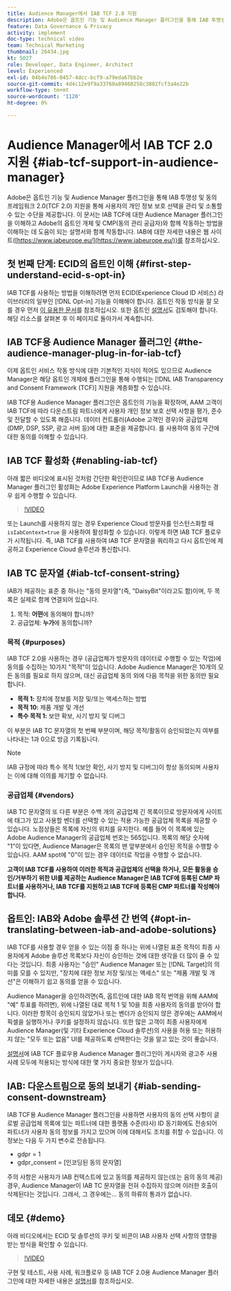 ```yaml
---
title: Audience Manager에서 IAB TCF 2.0 지원
description: Adobe은 옵트인 기능 및 Audience Manager 플러그인을 통해 IAB 투명성 및 동의 프레임워크 2.0(TCF 2.0) 지원을 통해 사용자의 개인 정보 보호 선택을 관리 및 소통할 수 있는 수단을 제공합니다. 이 문서는 IAB TCF에 대한 Audience Manager 플러그인을 이해하고 Adobe의 옵트인 개체 및 CMP(동의 관리 공급자)와 함께 작동하는 방법을 이해하는 데 도움이 되는 설명서와 함께 작동합니다.
feature: Data Governance & Privacy
activity: implement
doc-type: technical video
team: Technical Marketing
thumbnail: 26434.jpg
kt: 5027
role: Developer, Data Engineer, Architect
level: Experienced
exl-id: 04b4e786-0457-4dcc-bcf9-a79eda67bb2e
source-git-commit: 4d4c12e9f9a33760a89460258c3802fcf3a4e22b
workflow-type: tm+mt
source-wordcount: '1120'
ht-degree: 0%

---
```


# Audience Manager에서 IAB TCF 2.0 지원 {#iab-tcf-support-in-audience-manager}

Adobe은 옵트인 기능 및 Audience Manager 플러그인을 통해 IAB 투명성 및 동의 프레임워크 2.0(TCF 2.0) 지원을 통해 사용자의 개인 정보 보호 선택을 관리 및 소통할 수 있는 수단을 제공합니다. 이 문서는 IAB TCF에 대한 Audience Manager 플러그인을 이해하고 Adobe의 옵트인 개체 및 CMP(동의 관리 공급자)와 함께 작동하는 방법을 이해하는 데 도움이 되는 설명서와 함께 작동합니다. IAB에 대한 자세한 내용은 웹 사이트([https://www.iabeurope.eu/](https://www.iabeurope.eu/))를 참조하십시오.

## 첫 번째 단계: ECID의 옵트인 이해 {#first-step-understand-ecid-s-opt-in}

IAB TCF를 사용하는 방법을 이해하려면 먼저 ECID(Experience Cloud ID 서비스) 라이브러리의 일부인 [!DNL Opt-in] 기능을 이해해야 합니다. 옵트인 작동 방식을 잘 모를 경우 먼저 [이 유용한 문서](https://experienceleague.adobe.com/docs/core-services-learn/tutorials/id-service/use-opt-in-to-control-experience-cloud-activities-based-on-user-consent.html)를 참조하십시오. 또한 옵트인 [설명서](https://experienceleague.adobe.com/docs/id-service/using/implementation/opt-in-service/optin-overview.html)도 검토해야 합니다. 해당 리소스를 살펴본 후 이 페이지로 돌아가서 계속합니다.

## IAB TCF용 Audience Manager 플러그인 {#the-audience-manager-plug-in-for-iab-tcf}

이제 옵트인 서비스 작동 방식에 대한 기본적인 지식이 적어도 있으므로 Audience Manager은 해당 옵트인 개체에 플러그인을 통해 수행되는 [!DNL IAB Transparency and Consent Framework (TCF)] 지원을 계층화할 수 있습니다.

IAB TCF용 Audience Manager 플러그인은 옵트인의 기능을 확장하며, AAM 고객이 IAB TCF에 따라 다운스트림 파트너에게 사용자 개인 정보 보호 선택 사항을 평가, 준수 및 전달할 수 있도록 해줍니다. 데이터 컨트롤러(Adobe 고객인 경우)와 공급업체(DMP, DSP, SSP, 광고 서버 등)에 대한 표준을 제공합니다. 를 사용하여 동의 구간에 대한 동의를 이해할 수 있습니다.

## IAB TCF 활성화 {#enabling-iab-tcf}

아래 짧은 비디오에 표시된 것처럼 간단한 확인란이므로 IAB TCF용 Audience Manager 플러그인 활성화는 Adobe Experience Platform Launch을 사용하는 경우 쉽게 수행할 수 있습니다.

>[!VIDEO](https://video.tv.adobe.com/v/26433/?quality=12)

또는 Launch를 사용하지 않는 경우 Experience Cloud 방문자를 인스턴스화할 때 `isIabContext=true` 을 사용하여 활성화할 수 있습니다. 이렇게 하면 IAB TCF 플로우가 시작됩니다. 즉, IAB TCF를 사용하여 IAB TCF 문자열을 쿼리하고 다시 옵트인에 제공하고 Experience Cloud 솔루션과 통신합니다.

## IAB TC 문자열 {#iab-tcf-consent-string}

IAB가 제공하는 표준 중 하나는 &quot;동의 문자열&quot;(즉, &quot;DaisyBit&quot;이라고도 함)이며, 두 목록은 실제로 함께 연결되어 있습니다.

1. 목적: **어떤**&#x200B;에 동의해야 합니까?
1. 공급업체: **누가**&#x200B;에 동의합니까?

### 목적 {#purposes}

IAB TCF 2.0을 사용하는 경우 (공급업체가 방문자의 데이터로 수행할 수 있는 작업)에 동의를 수집하는 10가지 &quot;목적&quot;이 있습니다. Adobe Audience Manager은 10개의 모든 동의를 필요로 하지 않으며, 대신 공급업체 동의 외에 다음 목적을 위한 동의만 필요합니다.

* **목적 1:** 장치에 정보를 저장 및/또는 액세스하는 방법
* **목적 10:** 제품 개발 및 개선
* **특수 목적 1:** 보안 확보, 사기 방지 및 디버그

이 부분은 IAB TC 문자열의 첫 번째 부분이며, 해당 목적/활동이 승인되었는지 여부를 나타내는 1과 0으로 방금 기록됩니다.

>[!NOTE]
>
>IAB 규정에 따라 특수 목적 1(보안 확인, 사기 방지 및 디버그)이 항상 동의되며 사용자는 이에 대해 이의를 제기할 수 없습니다.

### 공급업체 {#vendors}

IAB TC 문자열의 또 다른 부분은 수백 개의 공급업체 긴 목록이므로 방문자에게 사이트에 태그가 있고 사용할 벤더를 선택할 수 있는 적용 가능한 공급업체 목록을 제공할 수 있습니다. 노점상들은 목록에 자신의 위치를 유지한다. 예를 들어 이 목록에 있는 Adobe Audience Manager의 공급업체 번호는 565입니다. 목록의 해당 숫자에 &quot;1&quot;이 있다면, Audience Manager은 목록의 맨 앞부분에서 승인된 목적을 수행할 수 있습니다. AAM spot에 &quot;0&quot;이 있는 경우 데이터로 작업을 수행할 수 없습니다.

**고객이 IAB TCF를 사용하여 이러한 목적과 공급업체의 선택을 하거나, 모든 활동을 승인/거부하기 위한 UI를 제공하는 Audience Manager은 IAB TCF에 등록된 CMP 파트너를 사용하거나, IAB TCF를 지원하고 IAB TCF에 등록된 CMP 파트너를 작성해야 합니다.**

## 옵트인: IAB와 Adobe 솔루션 간 번역 {#opt-in-translating-between-iab-and-adobe-solutions}

IAB TCF를 사용할 경우 얻을 수 있는 이점 중 하나는 위에 나열된 표준 목적이 최종 사용자에게 Adobe 솔루션 목록보다 자신이 승인하는 것에 대한 생각을 더 많이 줄 수 있다는 것입니다. 최종 사용자는 &quot;승인&quot; Audience Manager 또는 [!DNL Target]의 의미를 모를 수 있지만, &quot;장치에 대한 정보 저장 및/또는 액세스&quot; 또는 &quot;제품 개발 및 개선&quot;은 이해하기 쉽고 동의를 얻을 수 있습니다.

Audience Manager을 승인하려면(즉, 옵트인에 대한 IAB 목적 번역을 위해 AAM에 &quot;예&quot; 투표를 하려면), 위에 나열된 대로 목적 1 및 10을 최종 사용자의 동의를 받아야 합니다. 이러한 항목이 승인되지 않았거나 또는 벤더가 승인되지 않은 경우에는 AAM에서 픽셀을 실행하거나 쿠키를 설정하지 않습니다. 또한 많은 고객이 최종 사용자에게 Audience Manager(및 기타 Experience Cloud 솔루션)의 사용을 허용 또는 허용하지 않는 &quot;모두 또는 없음&quot; UI를 제공하도록 선택한다는 것을 알고 있는 것이 좋습니다.

[설명서](https://experienceleague.adobe.com/docs/audience-manager/user-guide/overview/data-privacy/consent-management/aam-iab-plugin.html?lang=en)에 IAB TCF 플로우용 Audience Manager 플러그인이 게시자와 광고주 사용 사례 모두에 적용되는 방식에 대한 몇 가지 중요한 정보가 있습니다.

## IAB: 다운스트림으로 동의 보내기 {#iab-sending-consent-downstream}

IAB TCF용 Audience Manager 플러그인을 사용하면 사용자의 동의 선택 사항이 글로벌 공급업체 목록에 있는 파트너에 대한 플랫폼 수준(타사) ID 동기화에도 전송되어 파트너가 사용자 동의 정보를 가지고 있으며 이에 대해서도 조치를 취할 수 있습니다. 이 정보는 다음 두 가지 변수로 전송됩니다.

* gdpr = 1
* gdpr_consent = [인코딩된 동의 문자열]

주의 사항은 사용자가 IAB 컨텍스트에 있고 동의를 제공하지 않는(또는 음의 동의 제공) 경우, Audience Manager이 IAB TC 문자열을 전혀 수집하지 않으며 이러한 호출이 삭제된다는 것입니다. 그래서, 그 경우에는... 동의 하류의 통과가 없습니다.

## 데모 {#demo}

아래 비디오에서는 ECID 및 솔루션의 쿠키 및 비콘이 IAB 사용자 선택 사항의 영향을 받는 방식을 확인할 수 있습니다.

>[!VIDEO](https://video.tv.adobe.com/v/26434/?quality=12)

구현 및 테스트, 사용 사례, 워크플로우 등 IAB TCF 2.0용 Audience Manager 플러그인에 대한 자세한 내용은 [설명서](https://experienceleague.adobe.com/docs/audience-manager/user-guide/overview/data-privacy/consent-management/aam-iab-plugin.html)를 참조하십시오.
